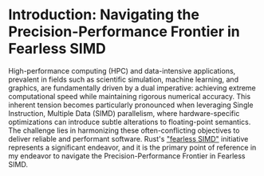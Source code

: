 # Introduction: Navigating the Precision-Performance Frontier in Fearless SIMD

High-performance computing (HPC) and data-intensive applications, prevalent in fields such as scientific simulation, machine learning, and graphics, are fundamentally driven by a dual imperative: achieving extreme computational speed while maintaining rigorous numerical accuracy. This inherent tension becomes particularly pronounced when leveraging Single Instruction, Multiple Data (SIMD) parallelism, where hardware-specific optimizations can introduce subtle alterations to floating-point semantics. The challenge lies in harmonizing these often-conflicting objectives to deliver reliable and performant software. Rust's ["fearless SIMD"](https://github.com/raphlinus/fearless_simd) initiative represents a significant endeavor, and it is the primary point of reference in my endeavor to navigate the Precision-Performance Frontier in Fearless SIMD.

